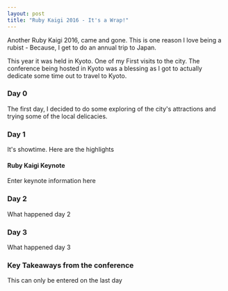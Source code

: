 ```yaml
---
layout: post
title: "Ruby Kaigi 2016 - It's a Wrap!"
---
```


Another Ruby Kaigi 2016, came and gone. This is one reason I love being a rubist - Because, I get to do an annual trip to Japan.

This year it was held in Kyoto. One of my First visits to the city. The conference being hosted in Kyoto was a blessing as I got to actually dedicate some time out to travel to Kyoto.

### Day 0

The first day, I decided to do some exploring of the city's attractions and trying some of the local delicacies.

### Day 1

It's showtime. Here are the highlights

#### Ruby Kaigi Keynote

Enter keynote information here

### Day 2

What happened day 2

### Day 3

What happened day 3

### Key Takeaways from the conference

This can only be entered on the last day
